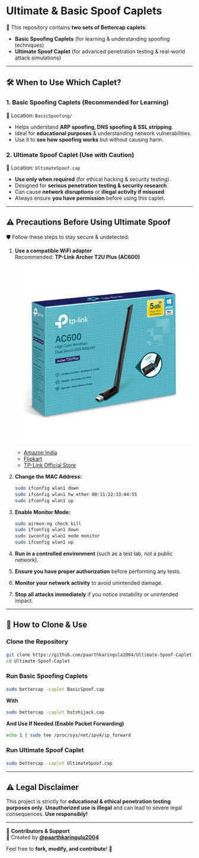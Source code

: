 # Ultimate & Basic Spoof Caplets  

🚀 This repository contains **two sets of Bettercap caplets**:
- **Basic Spoofing Caplets** (for learning & understanding spoofing techniques)
- **Ultimate Spoof Caplet** (for advanced penetration testing & real-world attack simulations)  

---

## 🛠️ When to Use Which Caplet?  

### **1. Basic Spoofing Caplets** (Recommended for Learning)  
🔗 Location: `BasicSpoofing/`
- Helps understand **ARP spoofing, DNS spoofing & SSL stripping**.
- Ideal for **educational purposes** & understanding network vulnerabilities.
- Use it to **see how spoofing works** but without causing harm.

### **2. Ultimate Spoof Caplet** (Use with Caution)  
🔗 Location: `UltimateSpoof.cap`
- **Use only when required** (for ethical hacking & security testing).
- Designed for **serious penetration testing & security research**.
- Can cause **network disruptions** or **illegal activity if misused**.
- Always ensure **you have permission** before using this caplet.

---

## ⚠️ Precautions Before Using **Ultimate Spoof**  
🛡️ Follow these steps to stay secure & undetected:

1. **Use a compatible WiFi adapter**  
   Recommended: **TP-Link Archer T2U Plus (AC600)**
   
   ![Recommended WiFi Adapter](https://github.com/paarthkaringula2004/Ultimate-Spoof-Caplet/blob/main/images/tp-link-adapter.jpg)
 
   - [Amazon India](https://www.amazon.in/tp-link-archer-t2u-plus/s?k=tp+link+archer+t2u+plus)  
   - [Flipkart](https://www.flipkart.com/tp-link-archer-t2u-plus-ac600-high-gain-wireless-dual-band-usb-adapter/p/itm78f701f57c630)  
   - [TP-Link Official Store](https://www.tp-link.com/in/home-networking/high-gain-adapter/archer-t2u-plus/)


3. **Change the MAC Address:**  
   ```sh
   sudo ifconfig wlan1 down  
   sudo ifconfig wlan1 hw ether 00:11:22:33:44:55  
   sudo ifconfig wlan1 up  
   ```
4. **Enable Monitor Mode:**  
   ```sh
   sudo airmon-ng check kill  
   sudo ifconfig wlan1 down  
   sudo iwconfig wlan1 mode monitor  
   sudo ifconfig wlan1 up  
   ```
5. **Run in a controlled environment** (such as a test lab, not a public network).
6. **Ensure you have proper authorization** before performing any tests.
7. **Monitor your network activity** to avoid unintended damage.
8. **Stop all attacks immediately** if you notice instability or unintended impact.

---

## 🔄 How to Clone & Use  

### **Clone the Repository**  
```sh
git clone https://github.com/paarthkaringula2004/Ultimate-Spoof-Caplet.git
cd Ultimate-Spoof-Caplet
```

### **Run Basic Spoofing Caplets**  
```sh
sudo bettercap -caplet BasicSpoof.cap
```
**With**
```sh
sudo bettercap -caplet hstshijack.cap
```
**And Use If Needed (Enable Packet Forwarding)**
```sh
echo 1 | sudo tee /proc/sys/net/ipv4/ip_forward
```


### **Run Ultimate Spoof Caplet**  
```sh
sudo bettercap -caplet UltimateSpoof.cap
```

---

## ⚠️ Legal Disclaimer  
This project is strictly for **educational & ethical penetration testing purposes only**. **Unauthorized use is illegal** and can lead to severe legal consequences. **Use responsibly!**  

---

📌 **Contributors & Support**  
👤 Created by **[@paarthkaringula2004](https://github.com/paarthkaringula2004)**  

Feel free to **fork, modify, and contribute**! 🚀  
